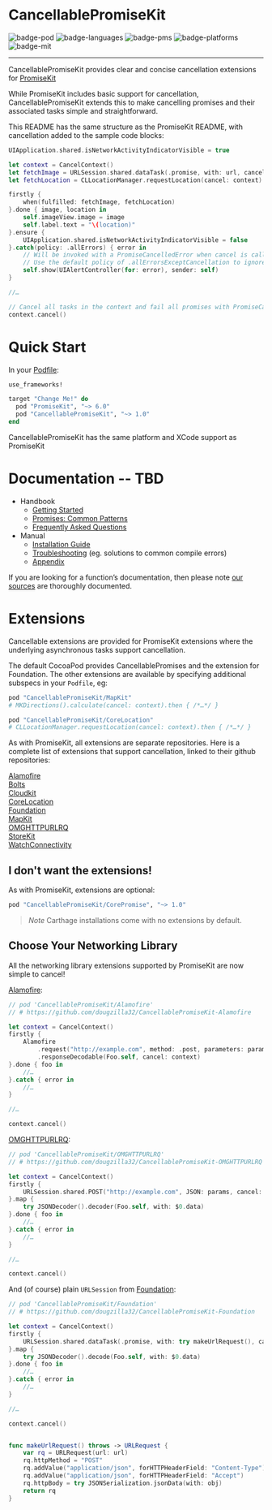 # CancellablePromiseKit
![badge-pod] ![badge-languages] ![badge-pms] ![badge-platforms] ![badge-mit]

---

CancellablePromiseKit provides clear and concise cancellation extensions for [PromiseKit]

While PromiseKit includes basic support for cancellation, CancellablePromiseKit extends this to make cancelling promises and their associated tasks simple and straightforward.

This README has the same structure as the PromiseKit README, with cancellation added to the sample code blocks:

```swift
UIApplication.shared.isNetworkActivityIndicatorVisible = true

let context = CancelContext()
let fetchImage = URLSession.shared.dataTask(.promise, with: url, cancel: context).compactMap{ UIImage(data: $0.data) }
let fetchLocation = CLLocationManager.requestLocation(cancel: context).lastValue

firstly {
    when(fulfilled: fetchImage, fetchLocation)
}.done { image, location in
    self.imageView.image = image
    self.label.text = "\(location)"
}.ensure {
    UIApplication.shared.isNetworkActivityIndicatorVisible = false
}.catch(policy: .allErrors) { error in
    // Will be invoked with a PromiseCancelledError when cancel is called on the context.
    // Use the default policy of .allErrorsExceptCancellation to ignore cancellation errors.
    self.show(UIAlertController(for: error), sender: self)
}

//…

// Cancel all tasks in the context and fail all promises with PromiseCancelledError
context.cancel()
```

# Quick Start

In your [Podfile]:

```ruby
use_frameworks!

target "Change Me!" do
  pod "PromiseKit", "~> 6.0"
  pod "CancellablePromiseKit", "~> 1.0"
end
```

CancellablePromiseKit has the same platform and XCode support as PromiseKit

# Documentation -- TBD

* Handbook
  * [Getting Started](Documentation/GettingStarted.md)
  * [Promises: Common Patterns](Documentation/CommonPatterns.md)
  * [Frequently Asked Questions](Documentation/FAQ.md)
* Manual
  * [Installation Guide](Documentation/Installation.md)
  * [Troubleshooting](Documentation/Troubleshooting.md) (eg. solutions to common compile errors)
  * [Appendix](Documentation/Appendix.md)

If you are looking for a function’s documentation, then please note
[our sources](Sources/) are thoroughly documented.

# Extensions

Cancellable extensions are provided for PromiseKit extensions where the underlying asynchronous tasks support cancellation.

The default CocoaPod provides CancellablePromises and the extension for Foundation. The other extensions are available by specifying additional subspecs in your `Podfile`,
eg:

```ruby
pod "CancellablePromiseKit/MapKit"
# MKDirections().calculate(cancel: context).then { /*…*/ }

pod "CancellablePromiseKit/CoreLocation"
# CLLocationManager.requestLocation(cancel: context).then { /*…*/ }
```

As with PromiseKit, all extensions are separate repositories.  Here is a complete list of extensions that support cancellation, linked to their github repositories:

[Alamofire][Alamofire]  
[Bolts](http://github.com/dougzilla32/CancellablePromiseKit-Bolts)  
[Cloudkit](http://github.com/dougzilla32/CancellablePromiseKit-CloudKit)  
[CoreLocation](http://github.com/dougzilla32/CancellablePromiseKit-CoreLocation)  
[Foundation][Foundation]  
[MapKit](http://github.com/dougzilla32/CancellablePromiseKit-MapKit)  
[OMGHTTPURLRQ][OMGHTTPURLRQ]  
[StoreKit](http://github.com/dougzilla32/CancellablePromiseKit-StoreKit)  
[WatchConnectivity](http://github.com/dougzilla32/CancellablePromiseKit-WatchConnectivity)  

## I don't want the extensions!

As with PromiseKit, extensions are optional:

```ruby
pod "CancellablePromiseKit/CorePromise", "~> 1.0"
```

> *Note* Carthage installations come with no extensions by default.

## Choose Your Networking Library

All the networking library extensions supported by PromiseKit are now simple to cancel!

[Alamofire]:

```swift
// pod 'CancellablePromiseKit/Alamofire'
// # https://github.com/dougzilla32/CancellablePromiseKit-Alamofire

let context = CancelContext()
firstly {
    Alamofire
        .request("http://example.com", method: .post, parameters: params)
        .responseDecodable(Foo.self, cancel: context)
}.done { foo in
    //…
}.catch { error in
    //…
}

//…

context.cancel()
```

[OMGHTTPURLRQ]:

```swift
// pod 'CancellablePromiseKit/OMGHTTPURLRQ'
// # https://github.com/dougzilla32/CancellablePromiseKit-OMGHTTPURLRQ

let context = CancelContext()
firstly {
    URLSession.shared.POST("http://example.com", JSON: params, cancel: context)
}.map {
    try JSONDecoder().decoder(Foo.self, with: $0.data)
}.done { foo in
    //…
}.catch { error in
    //…
}

//…

context.cancel()
```

And (of course) plain `URLSession` from [Foundation]:

```swift
// pod 'CancellablePromiseKit/Foundation'
// # https://github.com/dougzilla32/CancellablePromiseKit-Foundation

let context = CancelContext()
firstly {
    URLSession.shared.dataTask(.promise, with: try makeUrlRequest(), cancel: context)
}.map {
    try JSONDecoder().decode(Foo.self, with: $0.data)
}.done { foo in
    //…
}.catch { error in
    //…
}

//…

context.cancel()


func makeUrlRequest() throws -> URLRequest {
    var rq = URLRequest(url: url)
    rq.httpMethod = "POST"
    rq.addValue("application/json", forHTTPHeaderField: "Content-Type")
    rq.addValue("application/json", forHTTPHeaderField: "Accept")
    rq.httpBody = try JSONSerialization.jsonData(with: obj)
    return rq
}
```

[badge-pod]: https://img.shields.io/cocoapods/v/CancellablePromiseKit.svg?label=version
[badge-pms]: https://img.shields.io/badge/supports-CocoaPods%20%7C%20Carthage%20%7C%20SwiftPM-green.svg
[badge-languages]: https://img.shields.io/badge/languages-Swift-orange.svg
[badge-platforms]: https://img.shields.io/cocoapods/p/CancellablePromiseKit.svg
[badge-mit]: https://img.shields.io/badge/license-MIT-blue.svg
[PromiseKit]: https://github.com/mxcl/PromiseKit
[CancellablePromiseKit]: https://github.com/dougzilla32/CancellablePromiseKit
[OMGHTTPURLRQ]: http://github.com/dougzilla32/CancellablePromiseKit-OMGHTTPURLRQ
[Alamofire]: http://github.com/dougzilla32/CancellablePromiseKit-Alamofire
[Foundation]: http://github.com/dougzilla32/CancellablePromiseKit-Foundation
[Podfile]: https://guides.cocoapods.org/syntax/podfile.html
